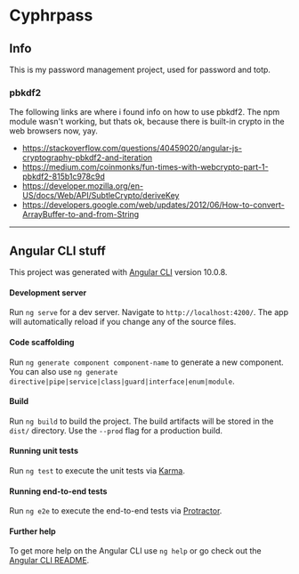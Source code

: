# Cyphrpass

## Info

This is my password management project, used for password and totp.

### pbkdf2
The following links are where i found info on how to use pbkdf2.
The npm module wasn't working, but thats ok, because there is built-in crypto in the web browsers now, yay.
 - https://stackoverflow.com/questions/40459020/angular-js-cryptography-pbkdf2-and-iteration
 - https://medium.com/coinmonks/fun-times-with-webcrypto-part-1-pbkdf2-815b1c978c9d
 - https://developer.mozilla.org/en-US/docs/Web/API/SubtleCrypto/deriveKey
 - https://developers.google.com/web/updates/2012/06/How-to-convert-ArrayBuffer-to-and-from-String


---

## Angular CLI stuff

This project was generated with [Angular CLI](https://github.com/angular/angular-cli) version 10.0.8.

#### Development server

Run `ng serve` for a dev server. Navigate to `http://localhost:4200/`. The app will automatically reload if you change any of the source files.

#### Code scaffolding

Run `ng generate component component-name` to generate a new component. You can also use `ng generate directive|pipe|service|class|guard|interface|enum|module`.

#### Build

Run `ng build` to build the project. The build artifacts will be stored in the `dist/` directory. Use the `--prod` flag for a production build.

#### Running unit tests

Run `ng test` to execute the unit tests via [Karma](https://karma-runner.github.io).

#### Running end-to-end tests

Run `ng e2e` to execute the end-to-end tests via [Protractor](http://www.protractortest.org/).

#### Further help

To get more help on the Angular CLI use `ng help` or go check out the [Angular CLI README](https://github.com/angular/angular-cli/blob/master/README.md).
